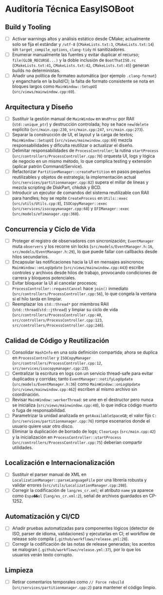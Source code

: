 # Auditoría Técnica EasyISOBoot

## Build y Tooling
- [ ] Activar warnings altos y análisis estático desde CMake; actualmente solo se fija el estándar y `/utf-8` (`CMakeLists.txt:3`, `CMakeLists.txt:14`) sin `target_compile_options`, `clang-tidy` ni sanitizadores.
- [ ] Enumerar manualmente las fuentes y evitar duplicar el recurso; `file(GLOB_RECURSE...)` y la doble inclusión de `BootThatISO.rc` (`CMakeLists.txt:41`, `CMakeLists.txt:42`, `CMakeLists.txt:45`) generan builds no deterministas.
- [ ] Añadir una política de formateo automática (por ejemplo `.clang-format`) y engancharla en la build/CI; la falta de formato consistente se nota en bloques largos como `MainWindow::SetupUI` (`src/views/mainwindow.cpp:69`).

## Arquitectura y Diseño
- [ ] Sustituir la gestión manual de `MainWindow` en `WndProc` por RAII (`std::unique_ptr`) y destrucción controlada; hoy se hace `new`/`delete` explícito (`src/main.cpp:230`, `src/main.cpp:247`, `src/main.cpp:273`).
- [ ] Separar la construcción de UI, el layout y la carga de textos; `MainWindow::SetupUI` (`src/views/mainwindow.cpp:69`) mezcla responsabilidades y dificulta reutilizar o actualizar el diseño.
- [ ] Delimitar responsabilidades de `ProcessController`; la rutina `startProcess` (`src/controllers/ProcessController.cpp:70`) orquesta UI, logs y lógica de negocio en un mismo método, lo que complica testing y extensión (aplicar patrón Command/Service).
- [ ] Refactorizar `PartitionManager::createPartition` en pasos pequeños reutilizables y objetos de estrategia; la implementación actual (`src/services/partitionmanager.cpp:82`) supera el millar de líneas y mezcla scripting de DiskPart, chkdsk y BCD.
- [ ] Introducir un ejecutor de comandos del sistema reutilizable con RAII para handles; hoy se repite `CreateProcess` en `Utils::exec` (`src/utils/Utils.cpp:8`), `ISOCopyManager::exec` (`src/services/isocopymanager.cpp:68`) y `EFIManager::exec` (`src/models/efimanager.cpp:360`).

## Concurrencia y Ciclo de Vida
- [ ] Proteger el registro de observadores con sincronización; `EventManager` muta `observers` y los recorre sin locks (`src/models/EventManager.h:16`, `src/models/EventManager.h:29`), lo que puede fallar con callbacks desde hilos secundarios.
- [ ] Encapsular las notificaciones hacia la UI en mensajes asíncronos; `MainWindow::onLogUpdate` (`src/views/mainwindow.cpp:443`) escribe controles y archivos desde hilos de trabajo, provocando condiciones de carrera y bloqueos potenciales.
- [ ] Evitar bloquear la UI al cancelar procesos; `ProcessController::requestCancel` hace `join()` inmediato (`src/controllers/ProcessController.cpp:56`), lo que congela la ventana si el hilo tarda en limpiar.
- [ ] Reemplazar los `std::thread*` por miembros RAII (`std::thread`/`std::jthread`) y limpiar su ciclo de vida (`src/controllers/ProcessController.cpp:40`, `src/controllers/ProcessController.cpp:123`, `src/controllers/ProcessController.cpp:246`).

## Calidad de Código y Reutilización
- [ ] Consolidar `HashInfo` en una sola definición compartida; ahora se duplica en `ProcessController` y `ISOCopyManager` (`src/controllers/ProcessController.cpp:12`, `src/services/isocopymanager.cpp:23`).
- [ ] Centralizar la escritura en logs con un servicio thread-safe para evitar duplicados y corridas; tanto `EventManager::notifyLogUpdate` (`src/models/EventManager.h:36`) como `MainWindow::onLogUpdate` (`src/views/mainwindow.cpp:462`) escriben al mismo archivo sin coordinación.
- [ ] Revisar `MainWindow::workerThread`: se une en el destructor pero nunca se inicializa (`src/views/mainwindow.cpp:48`), lo que indica código muerto o fuga de responsabilidad.
- [ ] Parametrizar la unidad analizada en `getAvailableSpaceGB`; el valor fijo `C:` (`src/services/partitionmanager.cpp:76`) rompe escenarios donde el usuario quiere usar otro disco.
- [ ] Eliminar la duplicación de borrado de logs; `ClearLogs` (`src/main.cpp:42`) y la inicialización en `ProcessController::startProcess` (`src/controllers/ProcessController.cpp:75`) deberían compartir utilidades.

## Localización e Internacionalización
- [ ] Sustituir el parser manual de XML en `LocalizationManager::parseLanguageFile` por una librería robusta y validar errores (`src/utils/LocalizationManager.cpp:208`).
- [ ] Corregir la codificación de `lang/es_cr.xml`; el atributo `name` ya aparece como `Espa��ol` (`lang/es_cr.xml:2`), señal de archivos guardados en CP-1252.

## Automatización y CI/CD
- [ ] Añadir pruebas automatizadas para componentes lógicos (detector de ISO, parser de idioma, validaciones) y ejecutarlas en CI; el workflow de release solo compila (`.github/workflows/release.yml:28`).
- [ ] Corregir la codificación de las notas de release generadas; los acentos se malogran (`.github/workflows/release.yml:37`), por lo que los usuarios verán texto corrupto.

## Limpieza
- [ ] Retirar comentarios temporales como `// Force rebuild` (`src/services/partitionmanager.cpp:2`) para mantener el código limpio.
